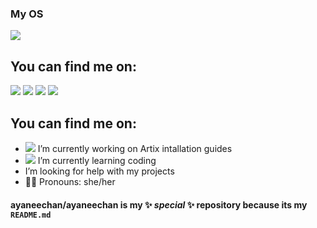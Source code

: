 ### My OS
[![](https://img.shields.io/badge/Artix-Linux%20OS-blue?style=for-the-badge&logo=artixlinux)](https://artixlinux.org/)

## You can find me on:

[![](https://img.shields.io/badge/Twitter-black?style=plastic&logo=twitter)](https://twitter.com/ayacoronachan)
[![](https://img.shields.io/badge/Mastodon-black?style=plastic&logo=mastodon)](https://mstdn.social/@ayaneechan)
[![](https://img.shields.io/badge/Mastodon-social-blue?style=social&logo=mastodon)](https://mstdn.social/@ayaneechan)
[![](https://img.shields.io/badge/xmpp-red?style=plastic&logo=xmpp)](xmpp:ayaneechan@jabber.de)

## You can find me on:
- ![](https://img.shields.io/badge/Artix-Linux%20OS-blue?style=plastic&logo=artixlinux) I’m currently working on Artix intallation guides 
- ![](https://img.shields.io/badge/coding-black?style=plastic&logo=iTerm2) I’m currently learning coding
- I’m looking for help with my projects
- 🏳️‍⚧️ Pronouns: she/her

#### **ayaneechan/ayaneechan** is my ✨ _special_ ✨ repository because its my `README.md`
